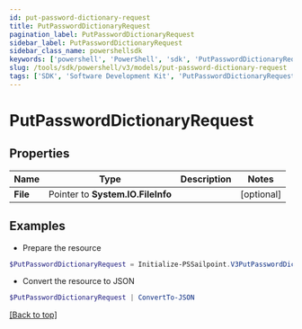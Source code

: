 ```yaml
---
id: put-password-dictionary-request
title: PutPasswordDictionaryRequest
pagination_label: PutPasswordDictionaryRequest
sidebar_label: PutPasswordDictionaryRequest
sidebar_class_name: powershellsdk
keywords: ['powershell', 'PowerShell', 'sdk', 'PutPasswordDictionaryRequest', 'PutPasswordDictionaryRequest'] 
slug: /tools/sdk/powershell/v3/models/put-password-dictionary-request
tags: ['SDK', 'Software Development Kit', 'PutPasswordDictionaryRequest', 'PutPasswordDictionaryRequest']
---
```



# PutPasswordDictionaryRequest

## Properties

Name | Type | Description | Notes
------------ | ------------- | ------------- | -------------
**File** |  Pointer to **System.IO.FileInfo** |  | [optional] 

## Examples

- Prepare the resource
```powershell
$PutPasswordDictionaryRequest = Initialize-PSSailpoint.V3PutPasswordDictionaryRequest  -File null
```

- Convert the resource to JSON
```powershell
$PutPasswordDictionaryRequest | ConvertTo-JSON
```


[[Back to top]](#) 

